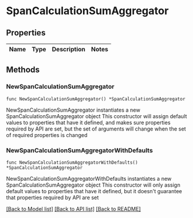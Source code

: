 # SpanCalculationSumAggregator

## Properties

Name | Type | Description | Notes
------------ | ------------- | ------------- | -------------

## Methods

### NewSpanCalculationSumAggregator

`func NewSpanCalculationSumAggregator() *SpanCalculationSumAggregator`

NewSpanCalculationSumAggregator instantiates a new SpanCalculationSumAggregator object
This constructor will assign default values to properties that have it defined,
and makes sure properties required by API are set, but the set of arguments
will change when the set of required properties is changed

### NewSpanCalculationSumAggregatorWithDefaults

`func NewSpanCalculationSumAggregatorWithDefaults() *SpanCalculationSumAggregator`

NewSpanCalculationSumAggregatorWithDefaults instantiates a new SpanCalculationSumAggregator object
This constructor will only assign default values to properties that have it defined,
but it doesn't guarantee that properties required by API are set


[[Back to Model list]](../README.md#documentation-for-models) [[Back to API list]](../README.md#documentation-for-api-endpoints) [[Back to README]](../README.md)



